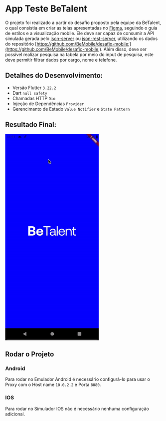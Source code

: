 # App Teste BeTalent
 
 O projeto foi realizado a partir do desafio proposto pela equipe da BeTalent, o qual consistia em criar as telas apresentadas no [Figma](https://www.figma.com/design/Lpdera6rS8SztMUAwzkpN0/Teste-T%C3%A9cnico-Mobile-BeTalent?node-id=1-3&node-type=canvas&t=iLM9RwXWEJ7DSDcL-0), seguindo o guia de estilos e a visualização mobile.
Ele deve ser capaz de consumir a API simulada gerada pelo [json-server](https://github.com/typicode/json-server) ou [json-rest-server](https://pub.dev/packages/json_rest_server), utilizando os dados do repositório [https://github.com/BeMobile/desafio-mobile;](https://github.com/BeMobile/desafio-mobile;).
Além disso, deve ser possível realizar pesquisa na tabela por meio do input de pesquisa, este deve permitir filtrar dados por cargo, nome e telefone.
 
 
  ## Detalhes do Desenvolvimento:
  * Versão Flutter `3.22.2`
  * Dart `null safety`
  * Chamadas HTTP `Dio`
  * Injeção de Dependências `Provider`
  * Gerencimanto de Estado `Value Notifier` e `State Pattern`
  

  ## Resultado Final:
  
 <p align="left">
 <img  width="300"  src="assets/readme/app_teste_betalent.gif">
 </p>
 
 ## Rodar o Projeto
 ### Android
 Para rodar no Emulador Android é necessário configurá-lo para usar o Proxy com o Host name `10.0.2.2` e Porta `8080`.
 ### IOS
 Para rodar no Simulador IOS não é necessário nenhuma configuração adicional.


